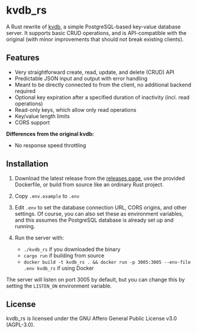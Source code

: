 # kvdb_rs

A Rust rewrite of [kvdb](https://github.com/mrrfv/kvdb), a simple PostgreSQL-based key-value database server. It supports basic CRUD operations, and is API-compatible with the original (with minor improvements that should not break existing clients).

## Features

- Very straightforward create, read, update, and delete (CRUD) API
- Predictable JSON input and output with error handling
- Meant to be directly connected to from the client, no additional backend required
- Optional key expiration after a specified duration of inactivity (incl. read operations)
- Read-only keys, which allow only read operations
- Key/value length limits
- CORS support

**Differences from the original kvdb:**
- No response speed throttling

## Installation

1. Download the latest release from the [releases page](https://github.com/mrrfv/kvdb_rs/releases), use the provided Dockerfile, or build from source like an ordinary Rust project.

2. Copy `.env.example` to `.env`

3. Edit `.env` to set the database connection URL, CORS origins, and other settings. Of course, you can also set these as environment variables, and this assumes the PostgreSQL database is already set up and running.

4. Run the server with:
    - `./kvdb_rs` if you downloaded the binary
    - `cargo run` if building from source
    - `docker build -t kvdb_rs . && docker run -p 3005:3005 --env-file .env kvdb_rs` if using Docker

The server will listen on port 3005 by default, but you can change this by setting the `LISTEN_ON` environment variable.

## License

kvdb_rs is licensed under the GNU Affero General Public License v3.0 (AGPL-3.0).
